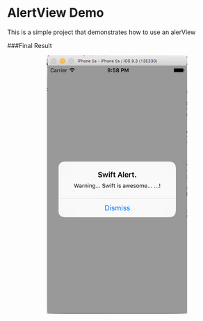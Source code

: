 AlertView Demo
=====================
This is a simple project that demonstrates how to use an alerView


###Final Result
<p align="center">
  <img src="https://github.com/kioko/swift-code-snippets/blob/master/AlertView/artwork/AlertView.png?raw=true" alt="Final Result"/>
</p>
